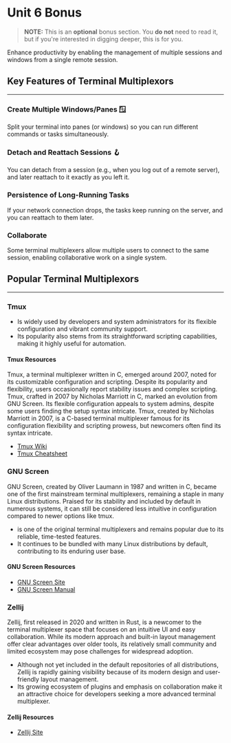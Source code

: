 # Unit 6 Bonus

> **NOTE:** This is an **optional** bonus section. You **do not** need to read it, but if you're interested in digging deeper, this is for you.

Enhance productivity by enabling the management of multiple sessions and windows from a single remote session.

## Key Features of Terminal Multiplexors

---

### Create Multiple Windows/Panes 🪟

Split your terminal into panes (or windows) so you can run different commands or tasks simultaneously.

### Detach and Reattach Sessions 🪝

You can detach from a session (e.g., when you log out of a remote server), and later reattach to it exactly as you left it.

### Persistence of Long-Running Tasks

If your network connection drops, the tasks keep running on the server, and you can reattach to them later.

### Collaborate

Some terminal multiplexers allow multiple users to connect to the same session, enabling collaborative work on a single system.

## Popular Terminal Multiplexors

---

### Tmux

- Is widely used by developers and system administrators for its flexible configuration and vibrant community support.
- Its popularity also stems from its straightforward scripting capabilities, making it highly useful for automation.

#### Tmux Resources

Tmux, a terminal multiplexer written in C, emerged around 2007, noted for its customizable configuration and scripting. Despite its popularity and flexibility, users occasionally report stability issues and complex scripting. Tmux, crafted in 2007 by Nicholas Marriott in C, marked an evolution from GNU Screen. Its flexible configuration appeals to system admins, despite some users finding the setup syntax intricate. Tmux, created by Nicholas Marriott in 2007, is a C-based terminal multiplexer famous for its configuration flexibility and scripting prowess, but newcomers often find its syntax intricate.

- [Tmux Wiki](https://github.com/tmux/tmux/wiki)
- [Tmux Cheatsheet](https://tmuxcheatsheet.com/)

### GNU Screen

GNU Screen, created by Oliver Laumann in 1987 and written in C, became one of the first mainstream terminal multiplexers, remaining a staple in many Linux distributions. Praised for its stability and included by default in numerous systems, it can still be considered less intuitive in configuration compared to newer options like tmux.

- is one of the original terminal multiplexers and remains popular due to its reliable, time-tested features.
- It continues to be bundled with many Linux distributions by default, contributing to its enduring user base.

#### GNU Screen Resources

- [GNU Screen Site](https://www.gnu.org/software/screen/)
- [GNU Screen Manual](https://www.gnu.org/software/screen/manual/screen.html)

### Zellij

Zellij, first released in 2020 and written in Rust, is a newcomer to the terminal multiplexer space that focuses on an intuitive UI and easy collaboration. While its modern approach and built-in layout management offer clear advantages over older tools, its relatively small community and limited ecosystem may pose challenges for widespread adoption.

- Although not yet included in the default repositories of all distributions, Zellij is rapidly gaining visibility because of its modern design and user-friendly layout management.
- Its growing ecosystem of plugins and emphasis on collaboration make it an attractive choice for developers seeking a more advanced terminal multiplexer.

#### Zellij Resources

- [Zellij Site](https://zellij.dev/)
 
